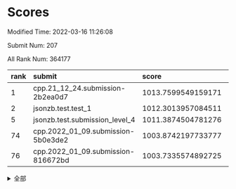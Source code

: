 # Scores

Modified Time: 2022-03-16 11:26:08

Submit Num: 207

All Rank Num: 364177

| rank |               submit               |       score        |       sigma        | pk_num |
| :--- | :--------------------------------- | :----------------- | :----------------- | :----- |
| 1    | cpp.21_12_24.submission-2b2ea0d7   | 1013.7599549159171 | 0.7978975414366394 | 7036   |
| 2    | jsonzb.test.test_1                 | 1012.3013957084511 | 0.7886846601383525 | 7036   |
| 5    | jsonzb.test.submission_level_4     | 1011.3874504781276 | 0.7776518364852182 | 7037   |
| 74   | cpp.2022_01_09.submission-5b0e3de2 | 1003.8742197733777 | 0.7186348951511645 | 7036   |
| 76   | cpp.2022_01_09.submission-816672bd | 1003.7335574892725 | 0.7200586710981908 | 7036   |


<details>
<summary>全部</summary>

| rank |                 submit                 |       score        |       sigma        | pk_num |
| :--- | :------------------------------------- | :----------------- | :----------------- | :----- |
| 1    | cpp.21_12_24.submission-2b2ea0d7       | 1013.7599549159171 | 0.7978975414366394 | 7036   |
| 2    | jsonzb.test.test_1                     | 1012.3013957084511 | 0.7886846601383525 | 7036   |
| 3    | gobigger.level_3.submission_level_3_28 | 1011.9787683381595 | 0.7746010792375456 | 7040   |
| 4    | gobigger.level_3.submission_level_3_10 | 1011.4887575430292 | 0.785833679970711  | 7029   |
| 5    | jsonzb.test.submission_level_4         | 1011.3874504781276 | 0.7776518364852182 | 7037   |
| 6    | gobigger.level_3.submission_level_3_12 | 1011.2641783708831 | 0.7678944635258932 | 7034   |
| 7    | gobigger.level_3.submission_level_3_45 | 1011.0647572755465 | 0.765648998303593  | 7042   |
| 8    | gobigger.level_3.submission_level_3_47 | 1010.9868297364305 | 0.8006893737661807 | 7033   |
| 9    | gobigger.level_3.submission_level_3_20 | 1010.9605539982405 | 0.7596681438429269 | 7036   |
| 10   | gobigger.level_3.submission_level_3_24 | 1010.8703393408734 | 0.7676826572967832 | 7033   |
| 11   | gobigger.level_3.submission_level_3_6  | 1010.8682566954851 | 0.7869949501862622 | 7041   |
| 12   | gobigger.level_3.submission_level_3_11 | 1010.8547093561406 | 0.7389928348458519 | 7035   |
| 13   | gobigger.level_3.submission_level_3_7  | 1010.815403213867  | 0.7789883905371323 | 7032   |
| 14   | gobigger.level_3.submission_level_3_38 | 1010.8068884561216 | 0.7841515896895417 | 7034   |
| 15   | gobigger.level_3.submission_level_3_15 | 1010.7831555228368 | 0.7487665559507346 | 7040   |
| 16   | gobigger.level_3.submission_level_3_3  | 1010.6997270576101 | 0.770282850533209  | 7043   |
| 17   | gobigger.level_3.submission_level_3_37 | 1010.6611666031719 | 0.7660540510070495 | 7040   |
| 18   | gobigger.level_3.submission_level_3_27 | 1010.6517566723547 | 0.7723048341573955 | 7044   |
| 19   | gobigger.level_3.submission_level_3_36 | 1010.6360433026863 | 0.773054800459577  | 7036   |
| 20   | gobigger.level_3.submission_level_3_31 | 1010.6358489722662 | 0.7829704832759814 | 7040   |
| 21   | gobigger.level_3.submission_level_3_18 | 1010.5889809916855 | 0.7769697857894626 | 7041   |
| 22   | gobigger.level_3.submission_level_3_19 | 1010.5139676318283 | 0.7818690202425348 | 7039   |
| 23   | gobigger.level_3.submission_level_3_39 | 1010.5022908601792 | 0.7488535885840032 | 7040   |
| 24   | gobigger.level_3.submission_level_3_9  | 1010.4202748559811 | 0.7527857792464161 | 7037   |
| 25   | gobigger.level_3.submission_level_3_42 | 1010.4147100731608 | 0.7509513321618949 | 7042   |
| 26   | gobigger.level_3.submission_level_3_48 | 1010.4142133691026 | 0.7770422812399522 | 7041   |
| 27   | gobigger.level_3.submission_level_3_5  | 1010.408181443471  | 0.7852327212851886 | 7032   |
| 28   | gobigger.level_3.submission_level_3_26 | 1010.3048092734919 | 0.7626723316028149 | 7037   |
| 29   | gobigger.level_3.submission_level_3_40 | 1010.2918990185204 | 0.7553250525303654 | 7034   |
| 30   | gobigger.level_3.submission_level_3_1  | 1010.2841278933984 | 0.7452419501129343 | 7034   |
| 31   | gobigger.level_3.submission_level_3_35 | 1010.2703024010683 | 0.7642787584882476 | 7034   |
| 32   | gobigger.level_3.submission_level_3_17 | 1010.2204586333534 | 0.759053914106265  | 7039   |
| 33   | gobigger.level_3.submission_level_3_16 | 1010.211422040254  | 0.7987715533389379 | 7040   |
| 34   | gobigger.level_3.submission_level_3_4  | 1010.1741795801724 | 0.7379752686701613 | 7030   |
| 35   | gobigger.level_3.submission_level_3_25 | 1010.13411316789   | 0.7386820330962    | 7038   |
| 36   | gobigger.level_3.submission_level_3_32 | 1009.8991344674333 | 0.7452142094176458 | 7037   |
| 37   | gobigger.level_3.submission_level_3_33 | 1009.8711640908601 | 0.7601817446874461 | 7041   |
| 38   | gobigger.level_3.submission_level_3_44 | 1009.8681281960205 | 0.7604696525983884 | 7038   |
| 39   | gobigger.level_3.submission_level_3_29 | 1009.8302897273297 | 0.7587563997371364 | 7034   |
| 40   | gobigger.level_3.submission_level_3_8  | 1009.8080661171797 | 0.750111167712304  | 7042   |
| 41   | gobigger.level_3.submission_level_3_23 | 1009.7478531643649 | 0.7579349813144336 | 7036   |
| 42   | gobigger.level_3.submission_level_3_46 | 1009.6947642763694 | 0.755577187761051  | 7039   |
| 43   | gobigger.level_3.submission_level_3_41 | 1009.6778718044003 | 0.7616451681951694 | 7037   |
| 44   | gobigger.level_3.submission_level_3_2  | 1009.6731534330112 | 0.7586022281931669 | 7037   |
| 45   | gobigger.level_3.submission_level_3_34 | 1009.6183467273491 | 0.7591528645199581 | 7040   |
| 46   | gobigger.level_3.submission_level_3_30 | 1009.554048432554  | 0.7404502056949076 | 7039   |
| 47   | gobigger.level_3.submission_level_3_14 | 1009.3616687299308 | 0.7367635025548778 | 7034   |
| 48   | gobigger.level_3.submission_level_3_22 | 1009.3136701207744 | 0.7671740355409679 | 7030   |
| 49   | gobigger.level_3.submission_level_3_43 | 1009.0652557943941 | 0.754695775714514  | 7032   |
| 50   | gobigger.level_3.submission_level_3_13 | 1008.831043410783  | 0.740217990192155  | 7034   |
| 51   | gobigger.level_3.submission_level_3_0  | 1008.7638892323457 | 0.7518025227936503 | 7034   |
| 52   | gobigger.level_3.submission_level_3_21 | 1008.402499032424  | 0.726794171187111  | 7034   |
| 53   | gobigger.level_3.submission_level_3_49 | 1007.8946807839801 | 0.7372507101150761 | 7040   |
| 54   | gobigger.level_1.submission_level_1_29 | 1005.2064270882656 | 0.7225603263964651 | 7039   |
| 55   | gobigger.level_1.submission_level_1_44 | 1005.0231234980938 | 0.7191355611158875 | 7035   |
| 56   | gobigger.level_1.submission_level_1_22 | 1004.9441417756245 | 0.7193066791157151 | 7040   |
| 57   | gobigger.level_1.submission_level_1_18 | 1004.6853552127164 | 0.7343701939909345 | 7042   |
| 58   | gobigger.level_1.submission_level_1_1  | 1004.6785515233755 | 0.7087798421890882 | 7039   |
| 59   | gobigger.level_1.submission_level_1_23 | 1004.6626466150168 | 0.7319601549349315 | 7039   |
| 60   | gobigger.level_1.submission_level_1_43 | 1004.6558854471659 | 0.7233945134097189 | 7038   |
| 61   | gobigger.level_1.submission_level_1_38 | 1004.643938654694  | 0.7200037899141429 | 7037   |
| 62   | gobigger.level_1.submission_level_1_19 | 1004.4726602466156 | 0.7266086894549626 | 7041   |
| 63   | gobigger.level_1.submission_level_1_45 | 1004.2647748066904 | 0.7218426892971227 | 7038   |
| 64   | gobigger.level_1.submission_level_1_42 | 1004.2124388066981 | 0.7191926801618211 | 7036   |
| 65   | gobigger.level_1.submission_level_1_14 | 1004.1852000486625 | 0.7130707062141574 | 7036   |
| 66   | gobigger.level_1.submission_level_1_26 | 1004.1593131863702 | 0.7172350792679864 | 7036   |
| 67   | gobigger.level_1.submission_level_1_48 | 1004.1534983805229 | 0.7169349246644822 | 7039   |
| 68   | gobigger.level_1.submission_level_1_13 | 1004.1293974455531 | 0.720879586912291  | 7034   |
| 69   | gobigger.level_1.submission_level_1_6  | 1004.1156243077421 | 0.7230741625337457 | 7034   |
| 70   | gobigger.level_1.submission_level_1_12 | 1004.0870715974339 | 0.724181229548593  | 7039   |
| 71   | gobigger.level_1.submission_level_1_37 | 1004.0259882592032 | 0.7230259351593437 | 7034   |
| 72   | gobigger.level_1.submission_level_1_47 | 1003.9528869027564 | 0.7304285177981669 | 7037   |
| 73   | gobigger.level_1.submission_level_1_46 | 1003.9104278933655 | 0.7271080496764271 | 7039   |
| 74   | cpp.2022_01_09.submission-5b0e3de2     | 1003.8742197733777 | 0.7186348951511645 | 7036   |
| 75   | gobigger.level_1.submission_level_1_7  | 1003.7847919245796 | 0.7177519389481686 | 7036   |
| 76   | cpp.2022_01_09.submission-816672bd     | 1003.7335574892725 | 0.7200586710981908 | 7036   |
| 77   | gobigger.level_1.submission_level_1_8  | 1003.505198176872  | 0.7259198734516319 | 7038   |
| 78   | gobigger.level_1.submission_level_1_28 | 1003.5042220238091 | 0.7152173733798636 | 7040   |
| 79   | gobigger.level_1.submission_level_1_2  | 1003.4353515592449 | 0.7246298810001477 | 7036   |
| 80   | gobigger.level_1.submission_level_1_31 | 1003.4282149718581 | 0.7202381013338004 | 7036   |
| 81   | gobigger.level_1.submission_level_1_49 | 1003.3961659215416 | 0.7131758407585024 | 7042   |
| 82   | gobigger.level_1.submission_level_1_16 | 1003.3392466984685 | 0.7043356312820337 | 7042   |
| 83   | gobigger.level_1.submission_level_1_21 | 1003.3146848396175 | 0.7266108918440435 | 7038   |
| 84   | gobigger.level_1.submission_level_1_32 | 1003.2286705887865 | 0.7206266542308486 | 7038   |
| 85   | gobigger.level_1.submission_level_1_3  | 1003.0972898136856 | 0.7047784497370683 | 7032   |
| 86   | gobigger.level_1.submission_level_1_34 | 1003.0207437837759 | 0.7208117513217159 | 7034   |
| 87   | gobigger.level_1.submission_level_1_41 | 1002.9956298945576 | 0.7149835309963566 | 7035   |
| 88   | gobigger.level_1.submission_level_1_11 | 1002.9197034637378 | 0.7166156159534832 | 7039   |
| 89   | gobigger.level_1.submission_level_1_24 | 1002.8358754097437 | 0.7190495803547997 | 7034   |
| 90   | gobigger.level_1.submission_level_1_0  | 1002.8252906963463 | 0.7143020252244018 | 7040   |
| 91   | gobigger.level_1.submission_level_1_33 | 1002.8057547611604 | 0.7107781990825951 | 7038   |
| 92   | gobigger.level_1.submission_level_1_39 | 1002.7422851153193 | 0.7174301119403524 | 7041   |
| 93   | gobigger.level_1.submission_level_1_15 | 1002.7226823715782 | 0.7182899877503778 | 7041   |
| 94   | gobigger.level_1.submission_level_1_25 | 1002.6564679706584 | 0.7131500540718917 | 7038   |
| 95   | gobigger.level_1.submission_level_1_35 | 1002.6404517214919 | 0.7065118003880054 | 7042   |
| 96   | gobigger.level_1.submission_level_1_10 | 1002.6046087446911 | 0.7191722383329223 | 7032   |
| 97   | gobigger.level_1.submission_level_1_5  | 1002.5857162717562 | 0.710099282628124  | 7037   |
| 98   | gobigger.level_1.submission_level_1_40 | 1002.544371756931  | 0.7240842114588737 | 7039   |
| 99   | gobigger.level_1.submission_level_1_9  | 1002.4734785679487 | 0.7030548917123526 | 7035   |
| 100  | gobigger.level_1.submission_level_1_4  | 1002.3876455905299 | 0.7119173478079526 | 7032   |
| 101  | gobigger.level_1.submission_level_1_36 | 1002.3369256461522 | 0.7137507348253697 | 7041   |
| 102  | gobigger.level_1.submission_level_1_20 | 1002.2682497232098 | 0.7190087710116626 | 7043   |
| 103  | gobigger.level_1.submission_level_1_30 | 1002.1768637928408 | 0.7139977576778339 | 7039   |
| 104  | gobigger.level_1.submission_level_1_27 | 1002.0812624419984 | 0.7126738831681999 | 7037   |
| 105  | gobigger.level_1.submission_level_1_17 | 1001.9398472048326 | 0.7148998338524742 | 7041   |
| 106  | gobigger.random.submission_random_8    | 997.2107125006648  | 0.6992480960300314 | 7042   |
| 107  | gobigger.random.submission_random_47   | 997.1464496247104  | 0.7118063087451235 | 7039   |
| 108  | gobigger.random.submission_random_35   | 997.0835336679099  | 0.7018061996367875 | 7037   |
| 109  | gobigger.random.submission_random_37   | 997.0136585364711  | 0.7230437089332143 | 7039   |
| 110  | gobigger.random.submission_random_41   | 996.9792598725985  | 0.7273894231087494 | 7037   |
| 111  | gobigger.random.submission_random_20   | 996.9532350436261  | 0.7247679774889055 | 7039   |
| 112  | gobigger.random.submission_random_4    | 996.9363436064369  | 0.7123499695828904 | 7032   |
| 113  | gobigger.random.submission_random_48   | 996.7133009790354  | 0.7007939297067223 | 7035   |
| 114  | gobigger.random.submission_random_27   | 996.6505730950877  | 0.7092402249653629 | 7037   |
| 115  | gobigger.random.submission_random_19   | 996.5331585652078  | 0.7068520145879106 | 7039   |
| 116  | gobigger.random.submission_random_30   | 996.3976318522944  | 0.7134759512898445 | 7037   |
| 117  | gobigger.random.submission_random_34   | 996.3301081739501  | 0.7261340280955191 | 7038   |
| 118  | gobigger.random.submission_random_49   | 996.3201869321696  | 0.6996041937791782 | 7042   |
| 119  | gobigger.random.submission_random_43   | 996.2657761939046  | 0.7225208532919284 | 7038   |
| 120  | gobigger.random.submission_random_45   | 996.2568700474865  | 0.7029654653086798 | 7029   |
| 121  | gobigger.random.submission_random_0    | 996.1905636942159  | 0.7080979389821928 | 7036   |
| 122  | gobigger.random.submission_random_36   | 996.132437601505   | 0.717952594282751  | 7040   |
| 123  | gobigger.random.submission_random_44   | 995.9327704178343  | 0.7025654648090858 | 7040   |
| 124  | gobigger.random.submission_random_2    | 995.9258826342868  | 0.7186534032892068 | 7039   |
| 125  | gobigger.random.submission_random_42   | 995.8874340594754  | 0.7193862902945904 | 7037   |
| 126  | gobigger.random.submission_random_28   | 995.8745660928191  | 0.7060434027792031 | 7041   |
| 127  | gobigger.random.submission_random_38   | 995.8600063248758  | 0.7172944907705036 | 7033   |
| 128  | gobigger.random.submission_random_23   | 995.8350273489397  | 0.7005557001576344 | 7037   |
| 129  | gobigger.random.submission_random_29   | 995.7558920443419  | 0.7066401835990695 | 7037   |
| 130  | gobigger.random.submission_random_25   | 995.7365469566392  | 0.7056904558628273 | 7043   |
| 131  | gobigger.random.submission_random_21   | 995.6692447578018  | 0.7210537918212877 | 7031   |
| 132  | gobigger.random.submission_random_46   | 995.6529309344226  | 0.7141587465103157 | 7042   |
| 133  | gobigger.random.submission_random_14   | 995.5971540809334  | 0.7111689527454783 | 7037   |
| 134  | gobigger.random.submission_random_1    | 995.5305087383693  | 0.7139264586878594 | 7039   |
| 135  | gobigger.random.submission_random_33   | 995.526437954985   | 0.7167829483051997 | 7037   |
| 136  | gobigger.random.submission_random_22   | 995.51648888645    | 0.7051801655766048 | 7037   |
| 137  | gobigger.random.submission_random_18   | 995.5153674511248  | 0.7076362540283728 | 7040   |
| 138  | gobigger.random.submission_random_17   | 995.4987647462658  | 0.708919216733592  | 7032   |
| 139  | gobigger.random.submission_random_26   | 995.4860788086394  | 0.71365124526869   | 7037   |
| 140  | gobigger.random.submission_random_31   | 995.4760042138479  | 0.7281127890667425 | 7039   |
| 141  | gobigger.random.submission_random_10   | 995.4738279951157  | 0.715573902920637  | 7039   |
| 142  | gobigger.random.submission_random_24   | 995.4266152387786  | 0.714541191985253  | 7034   |
| 143  | gobigger.random.submission_random_15   | 995.4176311608591  | 0.7157914609944928 | 7041   |
| 144  | gobigger.random.submission_random_39   | 995.4172736100137  | 0.7156140541121828 | 7038   |
| 145  | gobigger.random.submission_random_16   | 995.3371119230566  | 0.7126338542521397 | 7034   |
| 146  | gobigger.random.submission_random_5    | 995.3149055820184  | 0.7243171738661744 | 7031   |
| 147  | gobigger.random.submission_random_9    | 995.269646305669   | 0.7116877293486555 | 7041   |
| 148  | gobigger.random.submission_random_3    | 995.2612661136064  | 0.7102967624058131 | 7044   |
| 149  | gobigger.random.submission_random_13   | 995.254015617439   | 0.7111834182872695 | 7039   |
| 150  | gobigger.random.submission_random_32   | 995.2160032047927  | 0.7133626539318054 | 7034   |
| 151  | gobigger.random.submission_random_6    | 995.1535593451252  | 0.7065402016843388 | 7041   |
| 152  | gobigger.random.submission_random_12   | 995.1504588591881  | 0.712896254611811  | 7040   |
| 153  | gobigger.random.submission_random_11   | 995.053419704034   | 0.7038591029176158 | 7036   |
| 154  | gobigger.random.submission_random_40   | 994.9189265285254  | 0.7122893478177275 | 7043   |
| 155  | gobigger.random.submission_random_7    | 994.5542380979368  | 0.7242102746957345 | 7039   |
| 156  | gobigger.level_2.submission_level_2_29 | 994.1535780264564  | 0.7278337247355208 | 7036   |
| 157  | gobigger.level_2.submission_level_2_24 | 994.0620891564378  | 0.7365249947255949 | 7037   |
| 158  | gobigger.level_2.submission_level_2_46 | 993.5693115127258  | 0.7274822029694658 | 7036   |
| 159  | gobigger.level_2.submission_level_2_14 | 993.4907841249524  | 0.7526817841415486 | 7035   |
| 160  | gobigger.level_2.submission_level_2_11 | 993.0578308787523  | 0.7507950034680645 | 7029   |
| 161  | gobigger.level_2.submission_level_2_5  | 992.9937196429162  | 0.746086520022957  | 7032   |
| 162  | gobigger.level_2.submission_level_2_49 | 992.9513267623499  | 0.7445137238145006 | 7038   |
| 163  | gobigger.level_2.submission_level_2_30 | 992.9313812486828  | 0.7307067941376691 | 7037   |
| 164  | gobigger.level_2.submission_level_2_4  | 992.9156339126523  | 0.7399809450136252 | 7037   |
| 165  | gobigger.level_2.submission_level_2_40 | 992.8922458350733  | 0.7266139842507207 | 7036   |
| 166  | gobigger.level_2.submission_level_2_10 | 992.7400756592388  | 0.7354143219063339 | 7039   |
| 167  | gobigger.level_2.submission_level_2_16 | 992.6576565257492  | 0.7382288923854158 | 7038   |
| 168  | gobigger.level_2.submission_level_2_45 | 992.5878975878237  | 0.7402297160329535 | 7040   |
| 169  | gobigger.level_2.submission_level_2_41 | 992.5333870376322  | 0.7343686244884136 | 7036   |
| 170  | gobigger.level_2.submission_level_2_13 | 992.5056579798835  | 0.7363568489121678 | 7036   |
| 171  | gobigger.level_2.submission_level_2_39 | 992.5001820978555  | 0.7690772698246384 | 7034   |
| 172  | gobigger.level_2.submission_level_2_9  | 992.4137222572906  | 0.7439420047395989 | 7038   |
| 173  | gobigger.level_2.submission_level_2_33 | 992.4025434591879  | 0.7452019696705834 | 7034   |
| 174  | gobigger.level_2.submission_level_2_23 | 992.2312948224641  | 0.7479428894713952 | 7034   |
| 175  | gobigger.level_2.submission_level_2_2  | 992.0836761524748  | 0.7448064281665402 | 7039   |
| 176  | gobigger.level_2.submission_level_2_8  | 991.9845560433413  | 0.768231023084387  | 7043   |
| 177  | gobigger.level_2.submission_level_2_15 | 991.9581140315146  | 0.7334080558030432 | 7044   |
| 178  | gobigger.level_2.submission_level_2_35 | 991.9183873266298  | 0.7513739840381805 | 7038   |
| 179  | gobigger.level_2.submission_level_2_6  | 991.8733352793503  | 0.7315750659794648 | 7038   |
| 180  | gobigger.level_2.submission_level_2_18 | 991.863508426175   | 0.7409490783430964 | 7035   |
| 181  | gobigger.level_2.submission_level_2_44 | 991.8242951269261  | 0.7606657658115069 | 7034   |
| 182  | gobigger.level_2.submission_level_2_37 | 991.718167751414   | 0.7433894196891768 | 7036   |
| 183  | gobigger.level_2.submission_level_2_42 | 991.7103190922304  | 0.7291156363207911 | 7039   |
| 184  | gobigger.level_2.submission_level_2_31 | 991.6839905646248  | 0.7728023097796467 | 7033   |
| 185  | gobigger.level_2.submission_level_2_20 | 991.6416243587337  | 0.7521774400121577 | 7038   |
| 186  | gobigger.level_2.submission_level_2_12 | 991.5773043938902  | 0.7600855932057149 | 7039   |
| 187  | gobigger.level_2.submission_level_2_28 | 991.5541682567231  | 0.7513044415083583 | 7034   |
| 188  | gobigger.level_2.submission_level_2_25 | 991.5041041362134  | 0.7512854659848842 | 7035   |
| 189  | gobigger.level_2.submission_level_2_17 | 991.3333650978303  | 0.7344960357942988 | 7033   |
| 190  | gobigger.level_2.submission_level_2_47 | 991.287654439105   | 0.7502439083907423 | 7032   |
| 191  | gobigger.level_2.submission_level_2_27 | 991.2699937629874  | 0.7436204661167095 | 7038   |
| 192  | gobigger.level_2.submission_level_2_1  | 991.2578478400144  | 0.7497047937130638 | 7042   |
| 193  | gobigger.level_2.submission_level_2_38 | 991.2369097702468  | 0.7713911571121754 | 7041   |
| 194  | gobigger.level_2.submission_level_2_48 | 991.1424099331913  | 0.7525264751339902 | 7035   |
| 195  | gobigger.level_2.submission_level_2_19 | 991.1078388911329  | 0.7523316418754759 | 7046   |
| 196  | gobigger.level_2.submission_level_2_26 | 991.0735771587105  | 0.7765185867852288 | 7038   |
| 197  | gobigger.level_2.submission_level_2_7  | 991.0519323955785  | 0.7649113288203898 | 7034   |
| 198  | gobigger.level_2.submission_level_2_3  | 990.9972207668599  | 0.7775350370710808 | 7038   |
| 199  | gobigger.level_2.submission_level_2_36 | 990.84236783053    | 0.7566208520875493 | 7037   |
| 200  | gobigger.level_2.submission_level_2_0  | 990.7649828017067  | 0.7557037838037202 | 7036   |
| 201  | gobigger.level_2.submission_level_2_22 | 990.5042820122393  | 0.751683165993216  | 7033   |
| 202  | gobigger.level_2.submission_level_2_43 | 990.3039257456026  | 0.766049300131341  | 7038   |
| 203  | gobigger.level_2.submission_level_2_34 | 990.2681041902555  | 0.7828441946329261 | 7038   |
| 204  | gobigger.level_2.submission_level_2_32 | 990.2469142486021  | 0.7851105210296808 | 7032   |
| 205  | gobigger.level_2.submission_level_2_21 | 989.6910117838343  | 0.7668396728696454 | 7035   |
| 206  | gobigger.none.submission_none_0        | 978.9679932555497  | 1.178124345796221  | 7038   |
| 207  | gobigger.none.submission_none_1        | 973.9858174228266  | 1.6977341681399132 | 7035   |

</details>